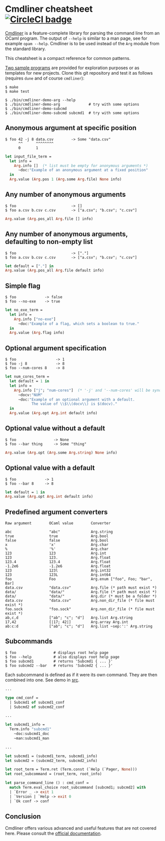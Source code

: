 Cmdliner cheatsheet [![CircleCI badge](https://circleci.com/gh/mjambon/cmdliner-cheatsheet.svg?style=svg)](https://app.circleci.com/pipelines/github/mjambon/cmdliner-cheatsheet)
==

[Cmdliner](https://erratique.ch/software/cmdliner) is a
feature-complete library for parsing the command line from an OCaml
program. The output of `--help` is similar to a man page, see for
example `opam --help`.
Cmdliner is to be used instead of the `Arg` module from the standard library.

This cheatsheet is a compact reference for common patterns.

[Two sample programs](src) are provided for exploration
purposes or as templates for new projects. Clone this git repository
and test it as follows (requires `dune` and of course `cmdliner`):
```
$ make
$ make test

$ ./bin/cmdliner-demo-arg --help
$ ./bin/cmdliner-demo-arg             # try with some options
$ ./bin/cmdliner-demo-subcmd
$ ./bin/cmdliner-demo-subcmd subcmd1  # try with some options
```

Anonymous argument at specific position
--

```
$ foo 42 -j 8 data.csv        -> Some "data.csv"
      ^^      ^^^^^^^^
      0       1
```

```ocaml
let input_file_term =
  let info =
    Arg.info []  (* list must be empty for anonymous arguments *)
      ~doc:"Example of an anonymous argument at a fixed position"
  in
  Arg.value (Arg.pos 1 (Arg.some Arg.file) None info)
```

Any number of anonymous arguments
--

```
$ foo                         -> []
$ foo a.csv b.csv c.csv       -> ["a.csv"; "b.csv"; "c.csv"]
```

```ocaml
Arg.value (Arg.pos_all Arg.file [] info)
```

Any number of anonymous arguments, defaulting to non-empty list
--

```
$ foo                         -> ["."]
$ foo a.csv b.csv c.csv       -> ["a.csv"; "b.csv"; "c.csv"]
```

```ocaml
let default = ["."] in
Arg.value (Arg.pos_all Arg.file default info)
```

Simple flag
--

```
$ foo             -> false
$ foo --no-exe    -> true
```

```ocaml
let no_exe_term =
  let info =
    Arg.info ["no-exe"]
      ~doc:"Example of a flag, which sets a boolean to true."
  in
  Arg.value (Arg.flag info)
```

Optional argument specification
--

```
$ foo                  -> 1
$ foo -j 8             -> 8
$ foo --num-cores 8    -> 8
```

```ocaml
let num_cores_term =
  let default = 1 in
  let info =
    Arg.info ["j"; "num-cores"]  (* '-j' and '--num-cores' will be synonyms *)
      ~docv:"NUM"
      ~doc:"Example of an optional argument with a default.
            The value of \\$\\(docv\\) is $(docv)."
  in
  Arg.value (Arg.opt Arg.int default info)
```

Optional value without a default
--

```
$ foo                 -> None
$ foo --bar thing     -> Some "thing"
```

```ocaml
Arg.value (Arg.opt (Arg.some Arg.string) None info)
```

Optional value with a default
--

```
$ foo             -> 1
$ foo --bar 8     -> 8
```

```ocaml
let default = 1 in
Arg.value (Arg.opt Arg.int default info)
```

Predefined argument converters
--

```
Raw argument        OCaml value        Converter

abc                 "abc"              Arg.string
true                true               Arg.bool
false               false              Arg.bool
x                   'x'                Arg.char
%                   '%'                Arg.char
123                 123                Arg.int
123                 123.               Arg.float
123.4               123.4              Arg.float
-1.2e6              -1.2e6             Arg.float
123                 123l               Arg.int32
123                 123L               Arg.int64
foo                 Foo                Arg.enum ["foo", Foo; "bar", Bar]
data.csv            "data.csv"         Arg.file (* path must exist *)
data/               "data/"            Arg.file (* path must exist *)
data/               "data/"            Arg.dir (* must be a folder *)
data.csv            "data.csv"         Arg.non_dir_file (* file must exist *)
foo.sock            "foo.sock"         Arg.non_dir_file (* file must exist *)
ab,c,d              ["ab"; "c"; "d"]   Arg.list Arg.string
17,42               [|17; 42|]         Arg.array Arg.int
ab:c:d              ["ab"; "c"; "d"]   Arg.list ~sep:':' Arg.string
```

Subcommands
--

```
$ foo                 # displays root help page
$ foo --help          # also displays root help page
$ foo subcmd1         # returns 'Subcmd1 { ... }'
$ foo subcmd2 --bar   # returns 'Subcmd2 { ... }'
```

Each subcommand is defined as if it were its own command. They are
then combined into one. See demo in [src](src).

```ocaml
...

type cmd_conf =
  | Subcmd1 of subcmd1_conf
  | Subcmd2 of subcmd2_conf

...

let subcmd1_info =
  Term.info "subcmd1"
    ~doc:subcmd1_doc
    ~man:subcmd1_man

...

let subcmd1 = (subcmd1_term, subcmd1_info)
let subcmd2 = (subcmd2_term, subcmd2_info)

let root_term = Term.ret (Term.const (`Help (`Pager, None)))
let root_subcommand = (root_term, root_info)

let parse_command_line () : cmd_conf =
  match Term.eval_choice root_subcommand [subcmd1; subcmd2] with
  | `Error _ -> exit 1
  | `Version | `Help -> exit 0
  | `Ok conf -> conf
```

Conclusion
--

Cmdliner offers various advanced and useful features that are not
covered here. Please consult the [official
documentation](https://erratique.ch/software/cmdliner/doc/Cmdliner.html).
